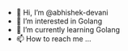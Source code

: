 - 👋 Hi, I’m @abhishek-devani
- 👀 I’m interested in Golang
- 🌱 I’m currently learning Golang
- 📫 How to reach me ...

<!---
abhishek-devani/abhishek-devani is a ✨ special ✨ repository because its `README.md` (this file) appears on your GitHub profile.
You can click the Preview link to take a look at your changes.
--->
